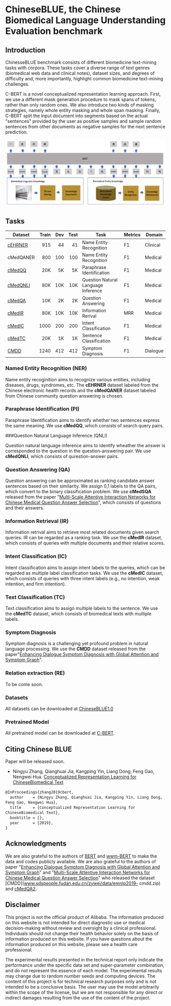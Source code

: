 # ChineseBLUE, the Chinese Biomedical Language Understanding Evaluation benchmark


## Introduction

ChinesseBLUE benchmark consists of  different biomedicine text-mining tasks with  corpora.
These tasks cover a diverse range of text genres (biomedical web data and clinical notes), dataset sizes, and degrees of difficulty and, more importantly, highlight common biomedicine text-mining challenges.

C-BERT is a novel conceptualized representation learning approach. First, we use a different mask generation procedure to mask spans of tokens, rather than only random ones. We also introduce two kinds of masking strategies, namely whole entity masking and whole span masking.  Finally, C-BERT split the input document into segments based on the actual "sentences" provided by the user as positive samples and sample random sentences from other documents as negative samples for the next sentence prediction.  

![c-bert model](figs/c_bert_model.jpg)


## Tasks

| Dataset          | Train |  Dev | Test | Task                    | Metrics             | Domain     |
|-----------------|------:|-----:|-----:|-------------------------|---------------------|------------|
| [cEHRNER](https://raw.githubusercontent.com/AliMedical/Chinese_BLUE_Benchmark/master/data/cEHRNER/cEHRNER.tar.gz) |  915  | 44   | 41  | Name Entity Recognition    | F1             | Clinical   |
| cMedQANER         |  800  | 100   | 100  | Name Entity Recognition    | F1             | Medical   |
| [cMedQQ](https://raw.githubusercontent.com/AliMedical/Chinese_BLUE_Benchmark/master/data/cMedQQ/cMedQQ.tar.gz) | 20K   | 5K   | 5K  | Paraphrase Identification   | F1             | Medical   |
| [cMedQNLI](https://drive.google.com/file/d/1LKeqFIk1QanlDcLTwSgy8I8Y4beXhyXM/view) |  80K  |  10K  |10K   | Question Natural Language Inference  | F1             | Medical   |
| [cMedQA](https://raw.githubusercontent.com/AliMedical/Chinese_BLUE_Benchmark/master/data/cMedQANER/cMedSQA.tar.gz) | 10K   | 2K   | 2K  | Question Answering    | F1             |Medical    |
| [cMedIR](https://raw.githubusercontent.com/AliMedical/Chinese_BLUE_Benchmark/master/data/cMedQANER/cMedIR.tar.gz) |  80K  |  10K  | 10K  | Information Rerival    |     MRR       |Medical    |
| [cMedIC](https://raw.githubusercontent.com/AliMedical/Chinese_BLUE_Benchmark/master/data/cMedQANER/cMedIC.tar.gz) |  1000  |  200  | 200  |  Intent Classification   |        F1      | Medical   |
| [cMedTC](https://raw.githubusercontent.com/AliMedical/Chinese_BLUE_Benchmark/master/data/cMedTC/cMedTC.tar.gz) | 20K   | 1K   | 1K  |  Sentence Classification   |       F1       | Medical   |
| [CMDD](http://www.sdspeople.fudan.edu.cn/zywei/data/emnlp2019-cmdd.zip) | 1240 | 412 | 412 | Symptom Diagnosis |       F1       | Dialogue |


### Named Entity Recognition (NER) 

Name entity recoginition aims to recognize various entities, including diseases, drugs, syndromes, etc.   The **cEHRNER** dataset labeled from the Chinese electronic health records and the **cMedQANER** dataset labeled from Chinese community question answering is chosen.

### Paraphrase Identification (PI)

Paraphrase Identification aims to identify whether two sentences express the same meaning. We use **cMedQQ**, which consists of search query pairs. 

###Question Natural Language Inference (QNLI)

Question natural language inference aims to   identify   wheather  the answer is corresponded to the question in the question-answering pair.  We use **cMedQNLI**, which consists of qurestion-answer pairs. 

### Question Answering (QA)

Question answering   can be approximated as ranking candidate answer sentences based on their similarity. We assign 0,1 labels to the QA pairs, which convert to the binary classification problem. We use **cMedSQA**  released from the paper  "[Multi-Scale Attentive Interaction Networks for Chinese Medical Question Answer Selection](https://ieeexplore.ieee.org/stamp/stamp.jsp?arnumber=8548603)", which consists of questions and  their answers.

### Information  Retrieval (IR)

Information retrival  aims to retrieve most related documents given search queries. IR can be regarded as a ranking task.   We use the **cMedIR** dataset,  which consists of queries with multiple documents and their relative scores. 

### Intent Classification (IC)

Intent classification aims to assign intent labels to the queries, which can be regarded as multiple label classification tasks. We use the **cMedIC** dataset, which consists of queries with three intent labels (e.g., no intention, weak intention, and firm intention).

### Text Classification (TC)

Text classification aims to assign multiple labels to the sentence. We use the **cMedTC** dataset, which consists of biomedical texts with multiple labels.

### Symptom Diagnosis 

Symptom diagnosis is a challenging yet profound problem in natural language processing. We use the **CMDD** dataset released from the paper"[Enhancing Dialogue Symptom Diagnosis with Global Attention and Symptom Graph](https://www.aclweb.org/anthology/D19-1508.pdf)".

### Relation extraction (RE)
To be come soon. 

### Datasets

All datasets can be downloaded at [ChineseBLUE1.0](https://raw.githubusercontent.com/AliMedical/Chinese_BLUE_Benchmark/master/data/ChineseBLUE.tar.gz)

### Pretrained Model

All pretrained model can be downloaded at [C-BERT](). 

## Citing Chinese BLUE

Paper will be released soon.

*  Ningyu Zhang, Qianghuai Jia, Kangping Yin, Liang Dong, Feng Gao, Nengwei Hua. [Conceptualized Representation Learning for ChineseBiomedical Text]()

```
@InProceedings{zhang2019cbert,
  author    = {Ningyu Zhang, Qianghuai Jia, Kangping Yin, Liang Dong, Feng Gao, Nengwei Hua},
  title     = {Conceptualized Representation Learning for ChineseBiomedical Text},
  booktitle = {},
  year      = {2019},
}
```

## Acknowledgments

We are also grateful to the authors of [BERT](https://github.com/google-research/bert)  and [wwm-BERT](https://github.com/ymcui/Chinese-BERT-wwm)  to make the data and codes publicly available. We are also grateful to the authors of paper "[Enhancing Dialogue Symptom Diagnosis with Global Attention and Symptom Graph](https://www.aclweb.org/anthology/D19-1508.pdf)"  and  "[Multi-Scale Attentive Interaction Networks for Chinese Medical Question Answer Selection](https://ieeexplore.ieee.org/stamp/stamp.jsp?arnumber=8548603)"  who released the dataset [CMDD](www.sdspeople.fudan.edu.cn/zywei/data/emnlp2019- cmdd.zip) and [cMedQA2](https://github.com/zhangsheng93/cMedQA2). 


## Disclaimer
This project is not the official product of Alibaba. The information produced on this website is not intended for direct diagnostic use or medical decision-making without review and oversight by a clinical professional. Individuals should not change their health behavior solely on the basis of information produced on this website.   If you have questions about the information produced on this website, please see a health care professional. 

The experimental results presented in the technical report only indicate the performance under the specific data set and super-parameter combination, and do not represent the essence of each model. The experimental results may change due to random number seeds and computing devices. The content of this project is for technical research purposes only and is not intended to be a conclusive basis. The user may use the model arbitrarily within the scope of the license, but we are not responsible for any direct or indirect damages resulting from the use of the content of the project.
